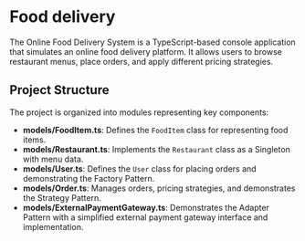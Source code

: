 # Food delivery

The Online Food Delivery System is a TypeScript-based console application that simulates an online food delivery platform. It allows users to browse restaurant menus, place orders, and apply different pricing strategies.

## Project Structure

The project is organized into modules representing key components:

- **models/FoodItem.ts**: Defines the `FoodItem` class for representing food items.
- **models/Restaurant.ts**: Implements the `Restaurant` class as a Singleton with menu data.
- **models/User.ts**: Defines the `User` class for placing orders and demonstrating the Factory Pattern.
- **models/Order.ts**: Manages orders, pricing strategies, and demonstrates the Strategy Pattern.
- **models/ExternalPaymentGateway.ts**: Demonstrates the Adapter Pattern with a simplified external payment gateway interface and implementation.
